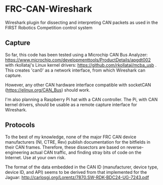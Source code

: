 # FRC-CAN-Wireshark
Wireshark plugin for dissecting and interpreting CAN packets as used in the FIRST Robotics Competition control system

## Capture
So far, this code has been tested using a Microchip CAN Bus Analyzer: https://www.microchip.com/developmenttools/ProductDetails/apgdt002 with rkollataj's Linux kernel drivers: https://github.com/rkollataj/mcba_usb . This creates 'can0' as a network interface, from which Wireshark can capture. 

However, any other CAN hardware interface compatible with socketCAN (https://elinux.org/CAN_Bus) should work. 

I'm also planning a Raspberry Pi hat with a CAN controller. The Pi, with CAN kernel drivers, should be usable as a remote capture interface for Wireshark.

## Protocols
To the best of my knowledge, none of the major FRC CAN device manufacturers (NI, CTRE, Rev) publish documentation for the bitfields in their CAN frames. Therefore, these dissectors are based on reverse-engineering actual CAN traffic, and finding stray bits of code on the Internet. Use at your own risk. 

The format of the data embedded in the CAN ID (manufacturer, device type, device ID, and API) seems to be derived from that implemented for the Jaguar: http://carlosgj.org/Lorentz/7870.SW-RDK-BDC24-UG-7243.pdf
